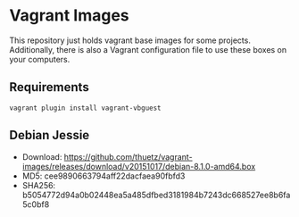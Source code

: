Vagrant Images
==============
This repository just holds vagrant base images for some projects. Additionally, there is also a Vagrant
configuration file to use these boxes on your computers.

Requirements
------------
```
vagrant plugin install vagrant-vbguest
```

Debian Jessie
-------------
- Download: https://github.com/thuetz/vagrant-images/releases/download/v20151017/debian-8.1.0-amd64.box
- MD5: cee9890663794aff22dacfaea90fbfd3
- SHA256: b5054772d94a0b02448ea5a485dfbed3181984b7243dc668527ee8b6fa5c0bf8
